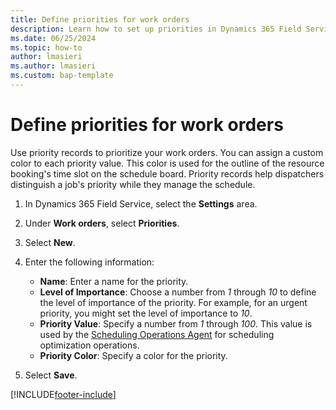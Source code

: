 ```yaml
---
title: Define priorities for work orders
description: Learn how to set up priorities in Dynamics 365 Field Service.
ms.date: 06/25/2024
ms.topic: how-to
author: lmasieri
ms.author: lmasieri
ms.custom: bap-template
---
```


# Define priorities for work orders

Use priority records to prioritize your work orders. You can assign a custom color to each priority value. This color is used for the outline of the resource booking's time slot on the schedule board. Priority records help dispatchers distinguish a job's priority while they manage the schedule.

1. In Dynamics 365 Field Service, select the **Settings** area.
1. Under **Work orders**, select **Priorities**.
1. Select **New**.
1. Enter the following information:

    - **Name**: Enter a name for the priority.
    - **Level of Importance**: Choose a number from *1* through *10* to define the level of importance of the priority. For example, for an urgent priority, you might set the level of importance to *10*.
    - **Priority Value**: Specify a number from *1* through *100*. This value is used by the [Scheduling Operations Agent](./soa-overview.md) for scheduling optimization operations.
    - **Priority Color**: Specify a color for the priority.

1. Select **Save**.

[!INCLUDE[footer-include](../includes/footer-banner.md)]
